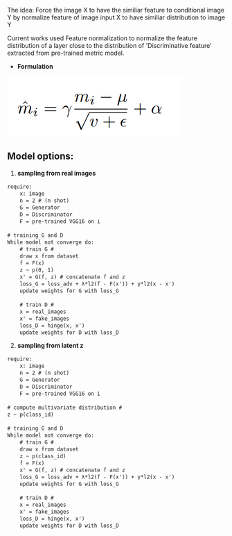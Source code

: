 
The idea:
 Force the image X to have the similiar feature to conditional image Y by normalize feature of image input X to have similiar distribution to image Y

Current works used Feature normalization to normalize the feature distribution of a layer close to the distribution of 'Discriminative feature' extracted from pre-trained metric model.
- **Formulation**

![equation](../images/feature_norm.png)  



## Model options:
1. **sampling from real images**
```
require:
    x: image
    n = 2 # (n shot)
    G = Generator
    D = Discriminator
    F = pre-trained VGG16 on i

# training G and D
While model not converge do:
    # train G #
    draw x from dataset
    f = F(x)
    z ~ p(0, 1)
    x' = G(f, z) # concatenate f and z
    loss_G = loss_adv + λ*l2(f - F(x')) + γ*l2(x - x')
    update weights for G with loss_G

    # train D #
    x = real_images
    x' = fake_images
    loss_D = hinge(x, x')
    update weights for D with loss_D
```

2. **sampling from latent z**
```
require:
    x: image
    n = 2 # (n shot)
    G = Generator
    D = Discriminator
    F = pre-trained VGG16 on i

# compute multivariate distribution #
z ~ p(class_id)

# training G and D
While model not converge do:
    # train G #
    draw x from dataset
    z ~ p(class_id)
    f = F(x)
    x' = G(f, z) # concatenate f and z
    loss_G = loss_adv + λ*l2(f - F(x')) + γ*l2(x - x')
    update weights for G with loss_G

    # train D #
    x = real_images
    x' = fake_images
    loss_D = hinge(x, x')
    update weights for D with loss_D
```